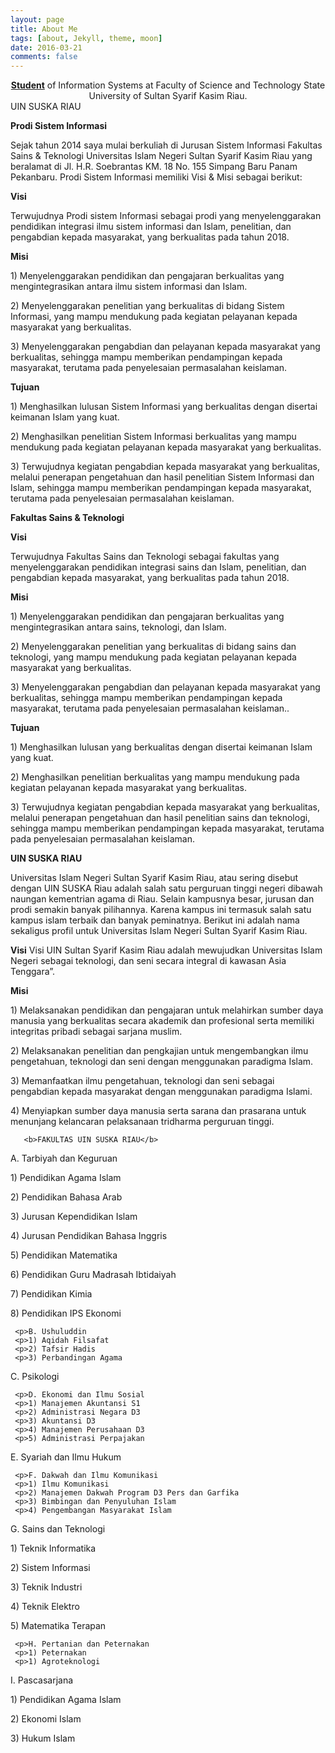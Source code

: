 ```yaml
---
layout: page
title: About Me
tags: [about, Jekyll, theme, moon]
date: 2016-03-21
comments: false
---
```

    
<center><a href="http://taylantatli.github.io/Moon"><b>Student</b></a> of Information Systems at Faculty of Science and Technology State  University of Sultan Syarif Kasim Riau.</center>
    UIN SUSKA RIAU 
<p><b>Prodi Sistem Informasi</b>
   <p>Sejak tahun 2014 saya mulai berkuliah di Jurusan Sistem Informasi Fakultas Sains & Teknologi Universitas Islam Negeri Sultan Syarif  Kasim Riau yang beralamat di Jl. H.R. Soebrantas KM. 18 No. 155 Simpang Baru Panam Pekanbaru. Prodi Sistem Informasi memiliki Visi &    Misi sebagai berikut:<p><b>Visi</b>
    <p>Terwujudnya Prodi  sistem Informasi sebagai prodi yang menyelenggarakan pendidikan integrasi ilmu sistem informasi dan Islam,            penelitian, dan pengabdian kepada masyarakat, yang berkualitas pada tahun 2018.
    <p><b>Misi</b>
    <p>1) Menyelenggarakan pendidikan dan pengajaran berkualitas yang mengintegrasikan antara ilmu sistem informasi dan Islam.
    <p>2) Menyelenggarakan penelitian yang berkualitas di bidang Sistem Informasi, yang mampu mendukung pada kegiatan pelayanan kepada             masyarakat yang berkualitas.
    <p>3) Menyelenggarakan pengabdian dan pelayanan kepada masyarakat yang berkualitas, sehingga mampu memberikan pendampingan kepada             masyarakat, terutama pada penyelesaian permasalahan keislaman.
    <p><b>Tujuan</b>
    <p>1) Menghasilkan lulusan Sistem Informasi yang berkualitas dengan disertai keimanan Islam yang kuat.
    <p>2) Menghasilkan penelitian Sistem Informasi berkualitas yang mampu mendukung pada kegiatan pelayanan  kepada masyarakat yang               berkualitas.
    <p>3) Terwujudnya kegiatan pengabdian kepada masyarakat yang berkualitas, melalui penerapan pengetahuan dan hasil penelitian Sistem           Informasi dan Islam, sehingga mampu memberikan pendampingan kepada masyarakat, terutama pada penyelesaian permasalahan                   keislaman.<p><b>Fakultas Sains & Teknologi</b>
   <p><b>Visi</b>
      <p>Terwujudnya Fakultas Sains dan Teknologi sebagai fakultas yang menyelenggarakan pendidikan integrasi sains dan Islam,                    penelitian, dan pengabdian kepada masyarakat, yang berkualitas pada tahun 2018.
   <p><b>Misi</b>
   <p>1) Menyelenggarakan pendidikan dan pengajaran berkualitas yang mengintegrasikan antara sains, teknologi, dan Islam.
   <p>2) Menyelenggarakan penelitian yang berkualitas di bidang sains dan teknologi, yang mampu mendukung pada kegiatan pelayanan kepada          masyarakat yang berkualitas.
   <p>3) Menyelenggarakan pengabdian dan pelayanan kepada masyarakat yang berkualitas, sehingga mampu memberikan pendampingan kepada              masyarakat, terutama pada penyelesaian permasalahan keislaman..
   <p><b>Tujuan</b>
   <p>1) Menghasilkan lulusan yang berkualitas dengan disertai keimanan Islam yang kuat.
   <p>2) Menghasilkan penelitian berkualitas yang mampu mendukung pada kegiatan pelayanan kepada masyarakat yang berkualitas.
   <p>3) Terwujudnya kegiatan pengabdian kepada masyarakat yang berkualitas, melalui penerapan pengetahuan dan hasil penelitian sains            dan teknologi, sehingga mampu memberikan pendampingan kepada masyarakat, terutama pada penyelesaian permasalahan keislaman.<p>    <b>UIN SUSKA RIAU</b>
   <p>Universitas Islam Negeri Sultan Syarif Kasim Riau, atau sering disebut dengan UIN SUSKA Riau adalah salah satu perguruan tinggi          negeri dibawah naungan kementrian agama di Riau. Selain kampusnya besar, jurusan dan prodi semakin banyak pilihannya. Karena            kampus ini termasuk salah satu kampus islam terbaik dan banyak peminatnya. Berikut ini adalah nama sekaligus profil untuk                Universitas Islam Negeri Sultan Syarif Kasim Riau. 
   <p><b>Visi</b>
       Visi UIN Sultan Syarif Kasim Riau adalah mewujudkan Universitas Islam Negeri sebagai teknologi, dan seni secara integral di              kawasan Asia Tenggara”.
   <p><b>Misi</b>
   <p>1) Melaksanakan pendidikan dan pengajaran untuk melahirkan sumber daya manusia yang berkualitas secara akademik dan profesional            serta memiliki integritas pribadi sebagai sarjana muslim. 
   <p>2) Melaksanakan penelitian dan pengkajian untuk mengembangkan ilmu pengetahuan, teknologi dan seni dengan menggunakan paradigma            Islam. 
   <p>3) Memanfaatkan ilmu pengetahuan, teknologi dan seni sebagai pengabdian kepada masyarakat dengan menggunakan paradigma Islami.        <p>4) Menyiapkan sumber daya manusia serta sarana dan prasarana untuk menunjang kelancaran pelaksanaan tridharma perguruan tinggi.<p>
       
       <b>FAKULTAS UIN SUSKA RIAU</b>
   <p>A. Tarbiyah dan Keguruan 
   <p>1) Pendidikan Agama Islam 
   <p>2) Pendidikan Bahasa Arab 
   <p>3) Jurusan Kependidikan Islam 
   <p>4) Jurusan Pendidikan Bahasa Inggris 
   <p>5) Pendidikan Matematika 
   <p>6) Pendidikan Guru Madrasah Ibtidaiyah
   <p>7) Pendidikan Kimia 
   <p>8) Pendidikan IPS Ekonomi
       
     <p>B. Ushuluddin
     <p>1) Aqidah Filsafat 
     <p>2) Tafsir Hadis 
     <p>3) Perbandingan Agama

   <p>C. Psikologi
    
     <p>D. Ekonomi dan Ilmu Sosial 
     <p>1) Manajemen Akuntansi S1 
     <p>2) Administrasi Negara D3 
     <p>3) Akuntansi D3 
     <p>4) Manajemen Perusahaan D3 
     <p>5) Administrasi Perpajakan

   <p>E. Syariah dan Ilmu Hukum
    
     <p>F. Dakwah dan Ilmu Komunikasi
     <p>1) Ilmu Komunikasi 
     <p>2) Manajemen Dakwah Program D3 Pers dan Garfika 
     <p>3) Bimbingan dan Penyuluhan Islam 
     <p>4) Pengembangan Masyarakat Islam
     
   <p>G. Sains dan Teknologi 
   <p>1) Teknik Informatika 
   <p>2) Sistem Informasi 
   <p>3) Teknik Industri 
   <p>4) Teknik Elektro 
   <p>5) Matematika Terapan

     <p>H. Pertanian dan Peternakan 
     <p>1) Peternakan 
     <p>1) Agroteknologi
     
   <p>I. Pascasarjana 
   <p>1) Pendidikan Agama Islam 
   <p>2) Ekonomi Islam 
   <p>3) Hukum Islam







       
